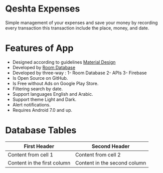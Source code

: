 # Qeshta Expenses

Simple management of your expenses and save your money 
by recording every transaction this transaction include the place, money, and date.

Features of App
===
- Designed according to guidelines [Material Design](https://material.io/design)
- Developed by [Room Database](https://developer.android.com/training/data-storage/room)
- Developed by three-way :
1- Room Database
2- APIs
3- Firebase
- Is Open Source on GitHub.
- Is Free without Ads on Google Play Store.
- Filtering search by date.
- Support languages English and Arabic.
- Support theme Light and Dark.
- Alert notifications.
- Requires Android 7.0 and up.


# Database Tables
First Header | Second Header
------------ | -------------
Content from cell 1 | Content from cell 2
Content in the first column | Content in the second column
